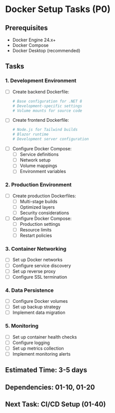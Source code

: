 # Docker Setup Tasks (P0)

## Prerequisites
- Docker Engine 24.x+
- Docker Compose
- Docker Desktop (recommended)

## Tasks

### 1. Development Environment
- [ ] Create backend Dockerfile:
  ```dockerfile
  # Base configuration for .NET 8
  # Development-specific settings
  # Volume mounts for source code
  ```
- [ ] Create frontend Dockerfile:
  ```dockerfile
  # Node.js for Tailwind builds
  # Blazor runtime
  # Development server configuration
  ```
- [ ] Configure Docker Compose:
  - [ ] Service definitions
  - [ ] Network setup
  - [ ] Volume mappings
  - [ ] Environment variables

### 2. Production Environment
- [ ] Create production Dockerfiles:
  - [ ] Multi-stage builds
  - [ ] Optimized layers
  - [ ] Security considerations
- [ ] Configure Docker Compose:
  - [ ] Production settings
  - [ ] Resource limits
  - [ ] Restart policies

### 3. Container Networking
- [ ] Set up Docker networks
- [ ] Configure service discovery
- [ ] Set up reverse proxy
- [ ] Configure SSL termination

### 4. Data Persistence
- [ ] Configure Docker volumes
- [ ] Set up backup strategy
- [ ] Implement data migration

### 5. Monitoring
- [ ] Set up container health checks
- [ ] Configure logging
- [ ] Set up metrics collection
- [ ] Implement monitoring alerts

## Estimated Time: 3-5 days
## Dependencies: 01-10, 01-20
## Next Task: CI/CD Setup (01-40)

